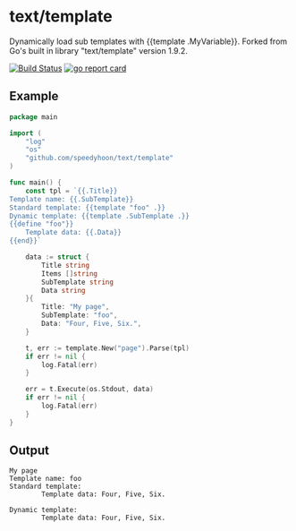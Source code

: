 # text/template
Dynamically load sub templates with {{template .MyVariable}}. Forked from Go's built in library "text/template" version 1.9.2.

[![Build Status](https://travis-ci.org/speedyhoon/text.svg?branch=master)](https://travis-ci.org/speedyhoon/text)
[![go report card](https://goreportcard.com/badge/github.com/speedyhoon/text)](https://goreportcard.com/report/github.com/speedyhoon/text)

## Example
```go
package main

import (
	"log"
	"os"
	"github.com/speedyhoon/text/template"
)

func main() {
	const tpl = `{{.Title}}
Template name: {{.SubTemplate}}
Standard template: {{template "foo" .}}
Dynamic template: {{template .SubTemplate .}}
{{define "foo"}}
	Template data: {{.Data}}
{{end}}`

	data := struct {
		Title string
		Items []string
		SubTemplate string
		Data string
	}{
		Title: "My page",
		SubTemplate: "foo",
		Data: "Four, Five, Six.",
	}

	t, err := template.New("page").Parse(tpl)
	if err != nil {
		log.Fatal(err)
	}

	err = t.Execute(os.Stdout, data)
	if err != nil {
		log.Fatal(err)
	}
}
```

## Output
```
My page
Template name: foo
Standard template:
        Template data: Four, Five, Six.

Dynamic template:
        Template data: Four, Five, Six.

```
